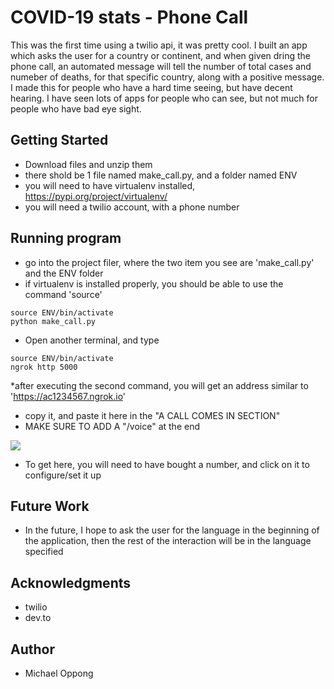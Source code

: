 
# COVID-19 stats -  Phone Call
This was the first time using a twilio api, it was pretty cool. I built an app which asks the user for a country or continent, and when given dring the phone call, an automated message will tell the number of total cases and numeber of deaths, for that specific country, along with a positive message. I made this for people who have a hard time seeing, but have decent hearing. I have seen lots of apps for people who can see, but not much for people who have bad eye sight.

## Getting Started
* Download files and unzip them
* there shold be 1 file named make_call.py, and a folder named ENV
* you will need to have virtualenv installed, https://pypi.org/project/virtualenv/
* you will need a twilio account, with a phone number

## Running program
* go into the project filer, where the two item you see are 'make_call.py' and the ENV folder
* if virtualenv is installed properly, you should be able to use the command 'source'

```
source ENV/bin/activate
python make_call.py
```

* Open another terminal, and type

```
source ENV/bin/activate
ngrok http 5000
```

*after executing the second command, you will get an address similar to 'https://ac1234567.ngrok.io'

* copy it, and paste it here in the "A CALL COMES IN SECTION"
* MAKE SURE TO ADD A "/voice" at the end 

<img style="-webkit-user-select: none;margin: auto;" src="https://nootropicdesign.com/projectlab/wp-content/uploads/2018/11/Twilio_phone_number_setup.png">

* To get here, you will need to have bought a number, and click on it to configure/set it up

## Future Work
* In the future, I hope to ask the user for the language in the beginning of the application, then the rest of the interaction will be in the language specified

## Acknowledgments
* twilio
* dev.to

## Author
* Michael Oppong